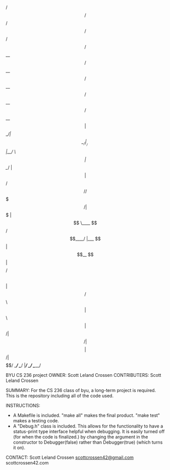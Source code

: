  /$$$$$$   /$$$$$$         /$$$$$$   /$$$$$$   /$$$$$$ 
 /$$__  $$ /$$__  $$       /$$__  $$ /$$__  $$ /$$__  $$
| $$  \__/| $$  \__/      |__/  \ $$|__/  \ $$| $$  \__/
| $$      |  $$$$$$         /$$$$$$/   /$$$$$/| $$$$$$$ 
| $$       \____  $$       /$$____/   |___  $$| $$__  $$
| $$    $$ /$$  \ $$      | $$       /$$  \ $$| $$  \ $$
|  $$$$$$/|  $$$$$$/      | $$$$$$$$|  $$$$$$/|  $$$$$$/
 \______/  \______/       |________/ \______/  \______/ 
 
BYU CS 236 project
OWNER: Scott Leland Crossen
CONTRIBUTERS:  Scott Leland Crossen

SUMMARY:
For the CS 236 class of byu, a long-term project is required. This is the repository including all of the code used.

INSTRUCTIONS:
- A Makefile is included. "make all" makes the final product. "make test" makes a testing code.
- A "Debug.h" class is included. This allows for the functionality to have a status-print type interface helpful when debugging. It is easily turned off (for when the code is finalized.) by changing the argument in the constructor to Debugger(false) rather than Debugger(true) (which turns it on).

CONTACT:
Scott Leland Crossen	scottcrossen42@gmail.com  	scottcrossen42.com